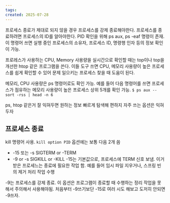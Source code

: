 ```yaml
---
tags: 
created: 2025-07-28
---
```

프로세스 종료가 제대로 되지 않을 경우 프로세스를 강제 종료해야한다. 프로세스를 종료하려면 프로세스의 ID를 알아야한다. PID 확인을 위해 ps aux, ps -eaf 명령이 존재. 이 명령어 쓰면 실행 중인 프로세스의 소유자, 프로세스 ID, 명령행 인자 등의 정보 확인이 가능.

프로레스가 사용하는 CPU, Memory 사용량을 실시간으로 확인할 때는 top이나 top을 개선한 htop 같은 프로그램을 쓴다. 이들 도구 쓰면 CPU, 메모리 사용량이 높은 프로세스를 쉽게 확인할 수 있어 문제 일으키는 프로세스 찾을 때 도움이 된다.

메모리, CPU 사용량은 ps 명령어로도 확인 가능. 예를 들어 다음 명령어를 쓰면 프로세스가 점유하는 메모리 사용량이 높은 프로세스 상위 5개를 확인 가능.
`$ ps aux --sort -rss | head -n 6`

ps, htop 같은거 잘 익혀두면 원하는 정보 빠르게 탐색해 편하지 자주 쓰는 옵션은 익혀두자

## 프로세스 종료
kill 명령어 사용.
`kill option PID`
옵션에는 보통 다음 2개 씀
- -15 또는 -s SIGTERM or -TERM
- -9 or -s SIGKILL or -KILL
-15는 기본값으로, 프로세스에 TERM 신호 보냄. 이거 받은 프로세느는 종료에 필요한 작업 함. 예를 들어 임시 파일 지우거나, 스프링 빈의 제거 처리 작업 수행

-9는 프로세스를 강제 종료. 이 옵션은 프로그램이 종료할 때 수행하는 정리 작업을 못해서 주의해서 사용해야됨. 처음부터 -9쓰기보단 -15로 여러 시도 해보고 도저히 안되면 -9쓰자.